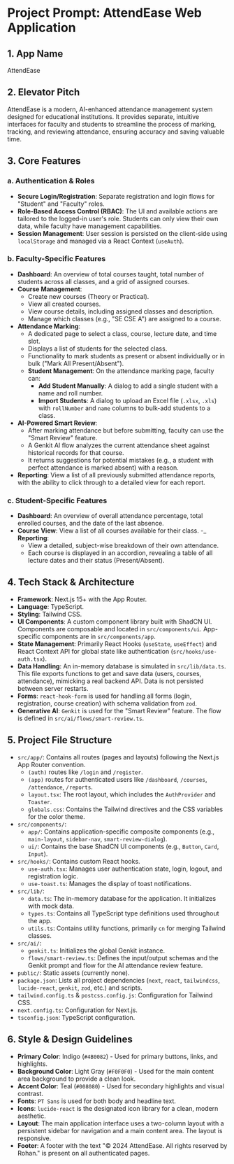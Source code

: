 
# **Project Prompt: AttendEase Web Application**

## **1. App Name**
AttendEase

## **2. Elevator Pitch**
AttendEase is a modern, AI-enhanced attendance management system designed for educational institutions. It provides separate, intuitive interfaces for faculty and students to streamline the process of marking, tracking, and reviewing attendance, ensuring accuracy and saving valuable time.

## **3. Core Features**

### **a. Authentication & Roles**
-   **Secure Login/Registration**: Separate registration and login flows for "Student" and "Faculty" roles.
-   **Role-Based Access Control (RBAC)**: The UI and available actions are tailored to the logged-in user's role. Students can only view their own data, while faculty have management capabilities.
-   **Session Management**: User session is persisted on the client-side using `localStorage` and managed via a React Context (`useAuth`).

### **b. Faculty-Specific Features**
-   **Dashboard**: An overview of total courses taught, total number of students across all classes, and a grid of assigned courses.
-   **Course Management**:
    -   Create new courses (Theory or Practical).
    -   View all created courses.
    -   View course details, including assigned classes and description.
    -   Manage which classes (e.g., "SE CSE A") are assigned to a course.
-   **Attendance Marking**:
    -   A dedicated page to select a class, course, lecture date, and time slot.
    -   Displays a list of students for the selected class.
    -   Functionality to mark students as present or absent individually or in bulk ("Mark All Present/Absent").
    -   **Student Management**: On the attendance marking page, faculty can:
        -   **Add Student Manually**: A dialog to add a single student with a name and roll number.
        -   **Import Students**: A dialog to upload an Excel file (`.xlsx`, `.xls`) with `rollNumber` and `name` columns to bulk-add students to a class.
-   **AI-Powered Smart Review**:
    -   After marking attendance but before submitting, faculty can use the "Smart Review" feature.
    -   A Genkit AI flow analyzes the current attendance sheet against historical records for that course.
    -   It returns suggestions for potential mistakes (e.g., a student with perfect attendance is marked absent) with a reason.
-   **Reporting**: View a list of all previously submitted attendance reports, with the ability to click through to a detailed view for each report.

### **c. Student-Specific Features**
-   **Dashboard**: An overview of overall attendance percentage, total enrolled courses, and the date of the last absence.
-   **Course View**: View a list of all courses available for their class.
-_   **Reporting**:
    -   View a detailed, subject-wise breakdown of their own attendance.
    -   Each course is displayed in an accordion, revealing a table of all lecture dates and their status (Present/Absent).

## **4. Tech Stack & Architecture**

-   **Framework**: Next.js 15+ with the App Router.
-   **Language**: TypeScript.
-   **Styling**: Tailwind CSS.
-   **UI Components**: A custom component library built with ShadCN UI. Components are composable and located in `src/components/ui`. App-specific components are in `src/components/app`.
-   **State Management**: Primarily React Hooks (`useState`, `useEffect`) and React Context API for global state like authentication (`src/hooks/use-auth.tsx`).
-   **Data Handling**: An in-memory database is simulated in `src/lib/data.ts`. This file exports functions to get and save data (users, courses, attendance), mimicking a real backend API. Data is not persisted between server restarts.
-   **Forms**: `react-hook-form` is used for handling all forms (login, registration, course creation) with schema validation from `zod`.
-   **Generative AI**: `Genkit` is used for the "Smart Review" feature. The flow is defined in `src/ai/flows/smart-review.ts`.

## **5. Project File Structure**

-   `src/app/`: Contains all routes (pages and layouts) following the Next.js App Router convention.
    -   `(auth)` routes like `/login` and `/register`.
    -   `(app)` routes for authenticated users like `/dashboard`, `/courses`, `/attendance`, `/reports`.
    -   `layout.tsx`: The root layout, which includes the `AuthProvider` and `Toaster`.
    -   `globals.css`: Contains the Tailwind directives and the CSS variables for the color theme.
-   `src/components/`:
    -   `app/`: Contains application-specific composite components (e.g., `main-layout`, `sidebar-nav`, `smart-review-dialog`).
    -   `ui/`: Contains the base ShadCN UI components (e.g., `Button`, `Card`, `Input`).
-   `src/hooks/`: Contains custom React hooks.
    -   `use-auth.tsx`: Manages user authentication state, login, logout, and registration logic.
    -   `use-toast.ts`: Manages the display of toast notifications.
-   `src/lib/`:
    -   `data.ts`: The in-memory database for the application. It initializes with mock data.
    -   `types.ts`: Contains all TypeScript type definitions used throughout the app.
    -   `utils.ts`: Contains utility functions, primarily `cn` for merging Tailwind classes.
-   `src/ai/`:
    -   `genkit.ts`: Initializes the global Genkit instance.
    -   `flows/smart-review.ts`: Defines the input/output schemas and the Genkit prompt and flow for the AI attendance review feature.
-   `public/`: Static assets (currently none).
-   `package.json`: Lists all project dependencies (`next`, `react`, `tailwindcss`, `lucide-react`, `genkit`, `zod`, etc.) and scripts.
-   `tailwind.config.ts` & `postcss.config.js`: Configuration for Tailwind CSS.
-   `next.config.ts`: Configuration for Next.js.
-   `tsconfig.json`: TypeScript configuration.

## **6. Style & Design Guidelines**

-   **Primary Color**: Indigo (`#4B0082`) - Used for primary buttons, links, and highlights.
-   **Background Color**: Light Gray (`#F0F0F0`) - Used for the main content area background to provide a clean look.
-   **Accent Color**: Teal (`#008080`) - Used for secondary highlights and visual contrast.
-   **Fonts**: `PT Sans` is used for both body and headline text.
-   **Icons**: `lucide-react` is the designated icon library for a clean, modern aesthetic.
-   **Layout**: The main application interface uses a two-column layout with a persistent sidebar for navigation and a main content area. The layout is responsive.
-   **Footer**: A footer with the text "© 2024 AttendEase. All rights reserved by Rohan." is present on all authenticated pages.
